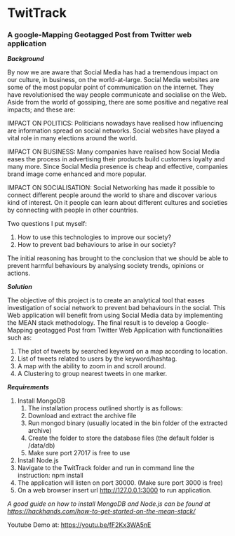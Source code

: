 # TwitTrack
### A google-Mapping Geotagged Post from Twitter web application

__*Background*__

By now we are aware that Social Media has had a tremendous impact on our culture, in business, on the world-at-large. 
Social Media websites are some of the most popular point of communication on the internet. 
They have revolutionised the way people communicate and socialise on the Web. 
Aside from the world of gossiping, there are some positive and negative real impacts; and these are: 

IMPACT ON POLITICS: Politicians nowadays have realised how influencing are information spread on social networks. 
	               Social websites have played a vital role in many elections around the world.

IMPACT ON BUSINESS: Many companies have realised how Social Media eases the process in advertising their products build customers loyalty and many more.
 	              Since Social Media presence is cheap and effective, companies brand image come enhanced and more popular.

IMPACT ON SOCIALISATION: Social Networking has made it possible to connect different people around the world to share and discover various kind of interest. 
	                        On it people can learn about different cultures and societies by connecting with people in other countries.

Two questions I put myself:

1. How to use this technologies to improve our society? 
2. How to prevent bad behaviours to arise in our society?

The initial reasoning has brought to the conclusion that we should be able to prevent harmful behaviours by analysing society trends, opinions or actions.

__*Solution*__

The objective of this project is to create an analytical tool that eases investigation of social network to prevent bad behaviours in the social. This Web application will benefit from using Social Media data
by implementing the MEAN stack methodology. 
The final result is to develop a Google-Mapping geotagged Post from Twitter Web Application with functionalities such as:

1. The plot of tweets by searched keyword on a map according to location. 
2. List of tweets related to users by the keyword/hashtag. 
3. A map with the ability to zoom in and scroll around.
4. A Clustering to group nearest tweets in one marker.

__*Requirements*__

1. Install MongoDB
   1. The installation process outlined shortly is as follows:
   2. Download and extract the archive file
   3. Run mongod binary (usually located in the bin folder of the extracted archive)
   4. Create the folder to store the database files (the default folder is /data/db)
   5. Make sure port 27017 is free to use
2. Install Node.js
3. Navigate to the TwitTrack folder and run in command line the instruction: npm install
4. The application will listen on port 30000. (Make sure port 3000 is free)
5. On a web browser insert url http://127.0.0.1:3000 to run application.

*A good guide on how to install MongoDB and Node.js can be found at https://hackhands.com/how-to-get-started-on-the-mean-stack/*

Youtube Demo at: https://youtu.be/fF2Kx3WA5nE



